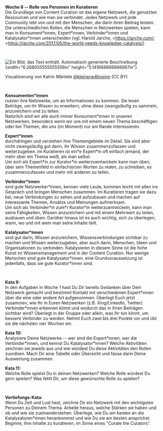 **Woche 6 -- Rolle von Personen im Kuratieren**\
 Die Grundlage von Content Curation ist das eigene Netzwerk, die
 genutzten Ressourcen und wie man sie verbindet. Jedes Netzwerk und
 jede Community lebt von und mit den Menschen, die darin ihren Beitrag
 leisten. Die unterschiedlichen Rollen, die Menschen in Netzwerken
 spielen, kann man in Konsument\*innen, Expert\*innen, Verbinder\*innen
 und Katalysator\*innen unterscheiden (vgl. Harold Jarche,
 <https://jarche.com/;
 <https://jarche.com/2017/05/the-world-needs-knowledge-catalysts/)

  

 ![Ein Bild, das Text enthält. Automatisch generierte
 Beschreibung](./images/media/image10.jpeg){width="6.268055555555556in"
 height="5.141666666666667in"}

 Visualisierung von Katrin Mäntele
 [\@kleinerw4hnsinn](https://twitter.com/kleinerw4hnsinn) (CC BY)

  

 **Konsumenten\*innen**\
 nutzen ihre Netzwerke, um an Informationen zu kommen. Sie lesen
 Beiträge, um ihr Wissen zu erweitern, ohne diese zwangsläufig zu
 sammeln, anzureichern und zu teilen.\
 Natürlich sind wir alle auch immer Konsument\*innen in unseren
 Netzwerken, besonders wenn wir uns mit einem neuen Thema beschäftigen
 oder bei Themen, die uns (im Moment) nur am Rande interessieren.

 **Expert\*innen**\
 durchdringen und verstehen ihre Themengebiete im Detail. Sie sind aber
 nicht zwangsläufig gut darin, ihr Wissen zusammenzufassen und
 weiterzugeben. Im Kuratieren ist ein\*e Expert\*in oft einfach jemand,
 der mehr über ein Thema weiß, als man selbst.\
 Um sich als Expert\*in zur Kurator\*in weiterzuentwickeln kann man
 üben, über sein Themenfeld in einfach(er)en Worten zu reden, zu
 schreiben, es zusammenzufassen und mehr mit anderen zu teilen.

 **Verbinder\*innen**\
 sind gute Netzwerker\*innen, kennen viele Leute, kommen leicht mit
 allen ins Gespräch und bringen Menschen zusammen. Im Kuratieren tragen
 sie dazu bei, neue Verbindungen zu sehen und aufzubauen und machen auf
 interessante Themen, Ansätze und Meinungen aufmerksam.\
 Um sich als Verbinder\*in zum\*r Kurator\*in weiterzuentwickeln, kann
 man seine Fähigkeiten, Wissen anzureichern und mit einem Mehrwert zu
 teilen, ausbauen und üben. Darüber hinaus ist es auch wichtig, sich zu
 überlegen, wann, wo und mit wem man seine Inhalte teilt.

 **Katalysator\*innen**\
 sind gut darin, Wissen anzureichern, Wissensverbindungen sichtbar zu
 machen und Wissen weiterzugeben, aber auch darin, Menschen, Ideen und
 Organisationen zu verbinden. Katalysieren in diesem Sinne ist die hohe
 Kunst im Wissensmanagement und in der Content Curation. Nur wenige
 Menschen sind gute Katalysator\*innen, eine Grundvoraussetzung ist
 jedenfalls, dass sie gute Kurator\*innen sind.

  

 **Kata 9:**\
 In den Aufgaben in Woche 1 hast Du Dir bereits Gedanken über Dein
 Netzwerk gemacht und bestimmt Kontakt mit verschiedenen Expert\*innen
 über die eine oder andere Art aufgenommen. Überlegt Euch jetzt
 zusammen, wie Ihr in Euren Netzwerken (z.B. Xing/LinkedIn, Twitter)
 Verbinder\*innen erkennen könnt und wodurch das in ihren Beiträgen
 sichtbar wird? Überlegt in der Gruppe oder allein, was Ihr tun könnt,
 um bessere Verbinder zu werden. Nehmt Euch zwei bis drei Punkte vor
 und übt sie die nächsten vier Wochen ein.

 **Kata 10:**\
 Analysiere Deine Netzwerke -- wer sind die Expert\*innen, wer die
 Verbinder\*innen, und kennst Du Katalysator\*innen? Welche Aktivitäten
 zeichnen sie jeweils aus und wie würdest Du diese Aktivitäten den
 Rollen zuordnen. Mach Dir eine Tabelle oder Übersicht und fasse darin
 Deine Auswertung zusammen.

 **Kata 11:**\
 Welche Rolle spielst Du in deinen Netzwerken? Welche Rolle würdest Du
 gern spielen? Was fehlt Dir, um diese gewünschte Rolle zu spielen?

  

 **Vertiefungs-Kata:**\
 Wenn Du Zeit und Lust hast, zeichne Dir ein Netzwerk mit den
 wichtigsten Personen zu Deinem Thema. Arbeite heraus, welche Stärken
 sie haben und ob und wie sie zueinanderstehen. Überlege, wie Du am
 besten an die Katalysatoren\*innen herankommst und wie Du sie am
 besten ansprichst. Beginne, ihre Inhalte zu kuratieren, im Sinne eines
 \"Curate the Curators\".
